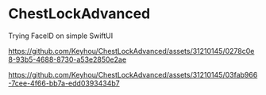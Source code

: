 # ChestLockAdvanced
Trying FaceID on simple SwiftUI

https://github.com/Keyhou/ChestLockAdvanced/assets/31210145/0278c0e8-93b5-4688-8730-a53e2850e2ae



https://github.com/Keyhou/ChestLockAdvanced/assets/31210145/03fab966-7cee-4f66-bb7a-edd0393434b7

